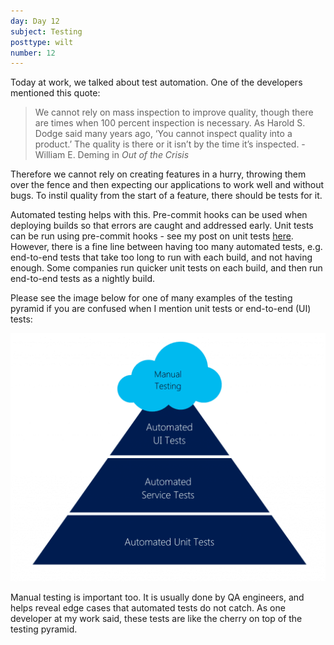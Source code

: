 ```yaml
---
day: Day 12
subject: Testing
posttype: wilt
number: 12
---
```


Today at work, we talked about test automation. One of the developers mentioned this quote:

> We cannot rely on mass inspection to improve quality, though there are times when 100 percent inspection is necessary. As Harold S. Dodge said many years ago, ‘You cannot inspect quality into a product.’ The quality is there or it isn’t by the time it’s inspected. - William E. Deming in _Out of the Crisis_

Therefore we cannot rely on creating features in a hurry, throwing them over the fence and then expecting our applications to work well and without bugs. To instil quality from the start of a feature, there should be tests for it.

Automated testing helps with this. Pre-commit hooks can be used when deploying builds so that errors are caught and addressed early. Unit tests can be run using pre-commit hooks - see my post on unit tests [here](https://amberwilson.co.uk/blog/unit-tests/). However, there is a fine line between having too many automated tests, e.g. end-to-end tests that take too long to run with each build, and not having enough. Some companies run quicker unit tests on each build, and then run end-to-end tests as a nightly build.

Please see the image below for one of many examples of the testing pyramid if you are confused when I mention unit tests or end-to-end (UI) tests:

[![The Testing Pyramid](img/test-pyramid.png)](http://blog.xebia.com/its-2017-test-automation-is-not-optional-when-building-mobile-apps/)

Manual testing is important too. It is usually done by QA engineers, and helps reveal edge cases that automated tests do not catch. As one developer at my work said, these tests are like the cherry on top of the testing pyramid.